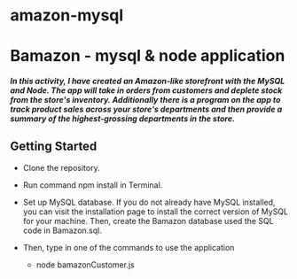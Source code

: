 # amazon-mysql

# Bamazon - mysql & node application

##### In this activity, I have created an Amazon-like storefront with the MySQL and Node. The app will take in orders from customers and deplete stock from the store's inventory. Additionally there is a program on the app to track product sales across your store's departments and then provide a summary of the highest-grossing departments in the store.


## Getting Started

* Clone the repository.

* Run command npm install in Terminal.

* Set up MySQL database. If you do not already have MySQL installed, you can visit the installation page to install the correct version of MySQL for your machine. Then, create the Bamazon database used the SQL code in Bamazon.sql.

* Then, type in one of the commands to use the application 

    * node bamazonCustomer.js


